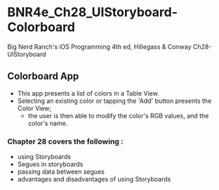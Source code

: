 # BNR4e\_Ch28\_UIStoryboard-Colorboard
Big Nerd Ranch's iOS Programming 4th ed, Hillegass & Conway
Ch28-UIStoryboard

## Colorboard App
- This app presents a list of colors in a Table View.  
- Selecting  an existing  color or tapping  the 'Add' button presents the  Color View;
	- the user is then able to modify the color's RGB values, and the color's name. 

### Chapter 28 covers the following : 
- using Storyboards
- Segues in storyboards
- passing data between segues
- advantages and disadvantages of using Storyboards 

